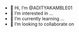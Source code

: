 - 👋 Hi, I’m @ADITYAKAMBLE01
- 👀 I’m interested in ...
- 🌱 I’m currently learning ...
- 💞️ I’m looking to collaborate on
